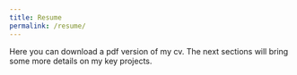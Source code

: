 ```yaml
---
title: Resume
permalink: /resume/
---
```


Here you can download a pdf version of my cv.
The next sections will bring some more details on my key projects.
